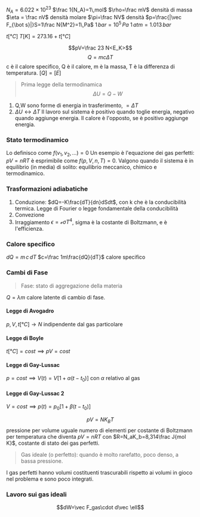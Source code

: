 $N_A=6.022\times 10^23$
$\frac 1{N_A}=1\,mol$
$\rho=\frac mV$ densità di massa
$\eta = \frac nV$ densità molare
$\pi=\frac NV$ densità
$p=\frac{|\vec F_{\bot s}|}S=1\frac N{M^2}=1\,Pa$
$1\,bar=10^5\,Pa$
$1\,atm=1.013\,bar$

$t[°C]$
$T[K]=273.16+t[°C]$

$$pV=\frac 23 N<E_K>$$
$$Q=mc\Delta T$$
c è il calore specifico, Q è il calore, m è la massa, T è la differenza di temperatura.
$[Q]=[E]$
> Prima legge della termodinamica
$$\Delta U=Q-W$$
1. Q,W sono forme di energia in trasferimento, $=\Delta T$
2. $\Delta U\longleftrightarrow\Delta T$
Il lavoro sul sistema è positivo quando toglie energia, negativo quando aggiunge energia.
Il calore è l'opposto, se è positivo aggiunge energia.

### Stato termodinamico
Lo definisco come $f(v_1,v_2,\dots)=0$
Un esempio è l'equazione dei gas perfetti: $pV=nRT$ è esprimibile come $f(p,V,n,T)=0$.
Valgono quando il sistema è in equilibrio (in media) di solito: equilibrio meccanico, chimico e termodinamico.

### Trasformazioni adiabatiche
1. Conduzione: $dQ=-K\frac{dT}{dn}dSdt$, con k che è la conducibilità termica. Legge di Fourier o legge fondamentale della conducibilità
2. Convezione
3. Irraggiamento $\epsilon=\mathcal e\sigma T^4$, sigma è la costante di Boltzmann, e è l'efficienza.

### Calore specifico
$dQ=m\,c\,dT$
$c=\frac 1m\frac{dQ}{dT}$   calore specifico

### Cambi di Fase
>Fase: stato di aggregazione della materia

$Q=\lambda m$   calore latente di cambio di fase.

#### Legge di Avogadro
$p,V,t[°C]\to N$ indipendente dal gas particolare
#### Legge di Boyle
$t[°C]=cost\implies pV=cost$
#### Legge di Gay-Lussac
$p=cost\implies V(t)=V[1+\alpha(t-t_0)]$ con $\alpha$ relativo al gas
#### Legge di Gay-Lussac 2
$V=cost\implies p(t)=p_0[1+\beta(t-t_0)]$

$$pV=NK_BT$$
pressione per volume uguale numero di elementi per costante di Boltzmann per temperatura
che diventa $pV=nRT$ con $R=N_aK_b=8,314\frac J{mol K}$, costante di stato dei gas perfetti.
>Gas ideale (o perfetto): quando è molto rarefatto, poco denso, a bassa pressione.

I gas perfetti hanno volumi costituenti trascurabili rispetto ai volumi in gioco nel problema e sono poco integrati.

### Lavoro sui gas ideali
$$dW=\vec F_gas\cdot d\vec \ell$$

